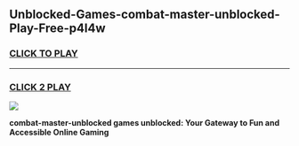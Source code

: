
## Unblocked-Games-combat-master-unblocked-Play-Free-p4l4w
<h3>
<a href="https://premium76.site?title=combat-master-unblocked&ref=23A">CLICK TO PLAY</a></h3>
<hr>

<h3>
<a href="https://premium76.site?title=combat-master-unblocked&ref=23A">CLICK 2 PLAY</a>
  
</h3>

<a href="https://premium76.site?title=combat-master-unblocked&ref=23A"><img src="https://clearcache.store/games.png"></a>


**combat-master-unblocked games unblocked: Your Gateway to Fun and Accessible Online Gaming**
